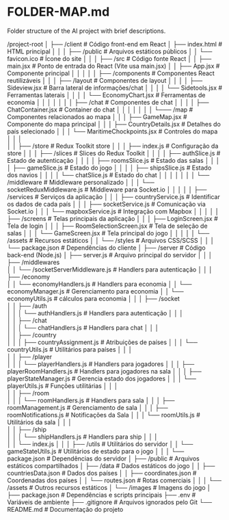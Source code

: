 # FOLDER-MAP.md
Folder structure of the AI project with brief descriptions.

  /project-root
  │ 
  ├── /client                              # Código front-end em React
  │   ├── index.html                       # HTML principal
  │   │
  │   ├── /public                          # Arquivos estáticos públicos
  │   │   └── favicon.ico                  # Ícone do site
  │   │
  │   ├── /src                             # Código fonte React
  │   │   ├── main.jsx                     # Ponto de entrada do React (Vite usa main.jsx)
  │   │   ├── App.jsx                      # Componente principal
  │   │   │
  │   │   ├── /components                  # Componentes React reutilizáveis
  │   │   │   ├── /layout                  # Componentes de layout
  │   │   │   │   ├── Sideview.jsx         # Barra lateral de informações/chat
  │   │   │   │   └── Sidetools.jsx        # Ferramentas laterais
  │   │   │   │   └── EconomyChart.jsx     # Ferramentas de economia
  │   │   │   │
  │   │   │   ├── /chat                    # Componentes de chat
  │   │   │   │   ├── ChatContainer.jsx    # Container do chat
  │   │   │   │
  │   │   │   └─── /map                    # Componentes relacionados ao mapa
  │   │   │       ├── GameMap.jsx          # Componente do mapa principal
  │   │   │       ├── CountryDetails.jsx   # Detalhes do país selecionado
  │   │   │       └── MaritimeChockpoints.jsx # Controles do mapa
  │   │   │    
  │   │   ├── /store                       # Redux Toolkit store
  │   │   │   ├── index.js                 # Configuração da store
  │   │   │   ├── /slices                  # Slices do Redux Toolkit
  │   │   │   │   ├── authSlice.js         # Estado de autenticação
  │   │   │   │   ├── roomsSlice.js        # Estado das salas
  │   │   │   │   ├── gameSlice.js         # Estado do jogo
  │   │   │   │   ├── shipsSlice.js        # Estado dos navios
  │   │   │   │   └── chatSlice.js         # Estado do chat
  │   │   │   │
  │   │   │   └── /middleware              # Middleware personalizado
  │   │   │       └── socketReduxMiddleware.js # Middleware para Socket.io
  │   │   │
  │   │   ├── /services                    # Serviços da aplicação
  │   │   │   ├── countryService.js        # Identificar os dados de cada país
  │   │   │   ├── socketService.js         # Comunicação via Socket.io
  │   │   │   └── mapboxService.js         # Integração com Mapbox
  │   │   │
  │   │   ├── /screens                     # Telas principais da aplicação
  │   │   │   ├── LoginScreen.jsx          # Tela de login
  │   │   │   ├── RoomSelectionScreen.jsx  # Tela de seleção de salas
  │   │   │   └── GameScreen.jsx           # Tela principal do jogo
  │   │   │
  │   │   └── /assets                      # Recursos estáticos
  │   │       └── /styles                  # Arquivos CSS/SCSS
  │   │
  │   └── package.json                     # Dependências do cliente
  │
  ├── /server                              # Código back-end (Node.js)
  │   ├── server.js                        # Arquivo principal do servidor
  │   │
  │   ├── /middlewares    
  │   │   └── /socketServerMiddleware.js   # Handlers para autenticação
  │   │
  │   ├── /economy    
  │   │   └── economyHandlers.js           # Handlers para economia
  │   │   └── economyManager.js            # Gerenciamento para economia
  │   │   └── economyUtils.js              # cálculos para economia
  │   │
  │   ├── /socket         
  │   │   ├── /auth             
  │   │   │   └── authHandlers.js          # Handlers para autenticação
  │   │   │    
  │   │   ├── /chat   
  │   │   │   └── chatHandlers.js          # Handlers para chat
  │   │   │    
  │   │   ├── /country   
  │   │   │   ├── countryAssignment.js     # Atribuições de países
  │   │   │   └── countryUtils.js          # Utilitários para países
  │   │   │    
  │   │   ├── /player   
  │   │   │   └── playerHandlers.js        # Handlers para jogadores
  │   │   │   ├── playerRoomHandlers.js    # Handlers para jogadores na sala
  │   │   │   ├── playerStateManager.js    # Gerencia estado dos jogadores
  │   │   │   └── playerUtils.js           # Funções utilitárias 
  │   │   │    
  │   │   ├── /room   
  │   │   │   └── roomHandlers.js          # Handlers para sala
  │   │   │   ├── roomManagement.js        # Gerenciamento de sala
  │   │   │   ├── roomNotifications.js     # Notificações da Sala
  │   │   │   └── roomUtils.js             # Utilitários da sala
  │   │   │    
  │   │   ├── /ship   
  │   │   │   └── shipHandlers.js          # Handlers para ship
  │   │   │    
  │   │   └── index.js
  │   │
  │   ├── /utils                           # Utilitários do servidor
  │   │   └── gameStateUtils.js            # Utilitários de estado para o jogo
  │   │
  │   └── package.json                     # Dependências do servidor
  │
  ├── /public                              # Arquivos estáticos compartilhados
  │   ├── /data                            # Dados estáticos do jogo
  │   │   ├── countriesData.json           # Dados dos países
  │   │   ├── coordinates.json             # Coordenadas dos países
  │   │   └── routes.json                  # Rotas comerciais
  │   │
  │   └── /assets                          # Outros recursos estáticos
  │       └── /images                      # Imagens do jogo
  │
  ├── package.json                         # Dependências e scripts principais
  ├── .env                                 # Variáveis de ambiente
  ├── .gitignore                           # Arquivos ignorados pelo Git
  └── README.md                            # Documentação do projeto